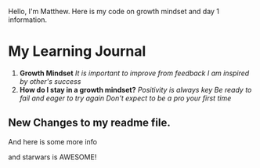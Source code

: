 Hello, I'm Matthew. Here is my code on growth mindset and day 1 information.

# My Learning Journal

1. **Growth Mindset**
   _It is important to improve from feedback_
   _I am inspired by other's success_
2. **How do I stay in a growth mindset?**
  _Positivity is always key_
  _Be ready to fail and eager to try again_
  _Don't expect to be a pro your first time_


## New Changes to my readme file.

And here is some more info

and starwars is AWESOME!
